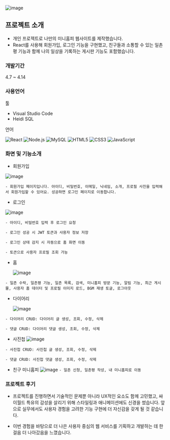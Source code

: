 

![image](https://github.com/user-attachments/assets/3cdb8a7c-6c96-4cc7-8e46-c69f107147ae)




## 프로젝트 소개

- 개인 프로젝트로 나만의 미니홈피 웹사이트를 제작했습니다.
- React를 사용해 회원가입, 로그인 기능을 구현했고, 친구들과 소통할 수 있는 일촌평 기능과 함께 나의 일상을 기록하는 게시판 기능도 포함했습니다.

### 개발기간

4.7 ~ 4.14

### 사용언어
툴
- Visual Studio Code
- Heidi SQL

언어

![React](https://img.shields.io/badge/React-61DAFB?style=for-the-badge&logo=react&logoColor=white)
![Node.js](https://img.shields.io/badge/Node.js-339933?style=for-the-badge&logo=node.js&logoColor=white)
![MySQL](https://img.shields.io/badge/MySQL-4479A1?style=for-the-badge&logo=mysql&logoColor=white)
![HTML5](https://img.shields.io/badge/HTML5-E34F26?style=for-the-badge&logo=html5&logoColor=white)
![CSS3](https://img.shields.io/badge/CSS3-1572B6?style=for-the-badge&logo=css3&logoColor=white)
![JavaScript](https://img.shields.io/badge/JavaScript-F7DF1E?style=for-the-badge&logo=javascript&logoColor=black)





### 화면 및 기능소개
- 회원가입
  
![image](https://github.com/user-attachments/assets/5adcd4f7-916b-4bbd-b396-56216ad222d1)

`- 회원가입 페이지입니다.
아이디, 비밀번호, 이메일, 닉네임, 소개, 프로필 사진을 입력해서 회원가입할 수 있어요.
성공하면 로그인 페이지로 이동합니다.`

- 로그인
  
![image](https://github.com/user-attachments/assets/68162c30-e923-4a55-b9a9-1583eb003829)

`- 아이디, 비밀번호 입력 후 로그인 요청`

`- 로그인 성공 시 JWT 토큰과 사용자 정보 저장`

`- 로그인 상태 감지 시 자동으로 홈 화면 이동`

`- 토큰으로 사용자 프로필 조회 가능`

- 홈

  ![image](https://github.com/user-attachments/assets/4ba5ceed-123a-485e-b20d-1831fb152d71)

`- 일촌 수락, 일촌평 기능, 일촌 목록, 검색, 미니홈피 방문 기능, 알림 기능, 최근 게시물, 사용자 홈 데이터 및 프로필 이미지 로드, BGM 재생 토글, 로그아웃`

- 다이어리
  
  ![image](https://github.com/user-attachments/assets/57f26f3e-ec0b-42cd-8b41-9542e484f31f)

`- 다이어리 CRUD: 다이어리 글 생성, 조회, 수정, 삭제`

`- 댓글 CRUD: 다이어리 댓글 생성, 조회, 수정, 삭제`

- 사진첩
  ![image](https://github.com/user-attachments/assets/5e5b94b2-bc31-42d4-baa7-d78cd43970a7)

`- 사진첩 CRUD: 사진첩 글 생성, 조회, 수정, 삭제`

`- 댓글 CRUD: 사진첩 댓글 생성, 조회, 수정, 삭제`

- 친구 미니홈피
  ![image](https://github.com/user-attachments/assets/1fccad47-736d-4898-bb09-6a51e2f781a9)
`- 일촌 신청, 일촌평 작성, 내 미니홈피로 이동`


### 프로젝트 후기

- 프로젝트를 진행하면서 기술적인 문제뿐 아니라 UX적인 요소도 함께 고민했고, 싸이월드 특유의 감성을 살리기 위해 스타일링과 애니메이션에도 신경을 썼습니다. 앞으로 실무에서도 사용자 경험을 고려한 기능 구현에 더 자신감을 갖게 될 것 같습니다.

- 이번 경험을 바탕으로 더 나은 사용자 중심의 웹 서비스를 기획하고 개발하는 데 한 걸음 더 나아갔음을 느꼈습니다. 


